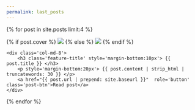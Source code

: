 ```yaml
---
permalink: last_posts
---
```


{% for post in site.posts limit:4 %}
<div class="row intro-card">
    <div class="col-md-2 col-md-offset-1">
         {% if post.cover %}
           <img class="img-responsive" src="{{ post.cover | prepend: site.baseurl }}">
         {% else %}
           <img class="post_cover_img" src="{{ site.cover | prepend: site.baseurl }}">
         {% endif %}
    </div>
    
    <div class='col-md-8'>
        <h3 class='feature-title' style='margin-bottom:10px'> {{ post.title }} </h3>
        <p style='margin-bottom:20px'> {{ post.content | strip_html | truncatewords: 30 }} </p>
        <a href="{{ post.url | prepend: site.baseurl }}"  role='button' class='post-btn'>Read post</a>
    </div>
</div>
          
{% endfor %}
